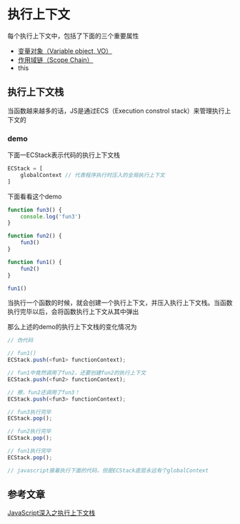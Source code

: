 # 执行上下文

每个执行上下文中，包括了下面的三个重要属性

- [变量对象（Variable object, VO）](./变量对象.md)
- [作用域链（Scope Chain）](./作用域链.md)
- this

## 执行上下文栈

当函数越来越多的话，JS是通过ECS（Execution constrol stack）来管理执行上下文的

### demo

下面一ECStack表示代码的执行上下文栈

```js
ECStack = [
    globalContext // 代表程序执行时压入的全局执行上下文
]
```

下面看看这个demo

```js
function fun3() {
    console.log('fun3')
}

function fun2() {
    fun3()
}

function fun1() {
    fun2()
}

fun1()
```

当执行一个函数的时候，就会创建一个执行上下文，并压入执行上下文栈。当函数执行完毕以后，会将函数执行上下文从其中弹出

那么上述的demo的执行上下文栈的变化情况为

```js
// 伪代码

// fun1()
ECStack.push(<fun1> functionContext);

// fun1中竟然调用了fun2，还要创建fun2的执行上下文
ECStack.push(<fun2> functionContext);

// 擦，fun2还调用了fun3！
ECStack.push(<fun3> functionContext);

// fun3执行完毕
ECStack.pop();

// fun2执行完毕
ECStack.pop();

// fun1执行完毕
ECStack.pop();

// javascript接着执行下面的代码，但是ECStack底层永远有个globalContext
```

## 参考文章

[JavaScript深入之执行上下文栈](https://github.com/mqyqingfeng/Blog/issues/4)